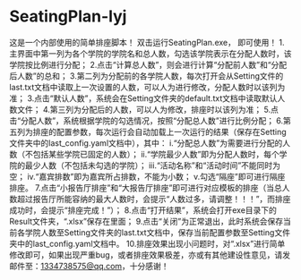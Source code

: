 # SeatingPlan-lyj
这是一个内部使用的简单排座脚本！
双击运行SeatingPlan.exe， 即可使用！
1.主界面中第一列为各个学院的学院名和总人数，勾选该学院表示在分配人数时，该学院按比例进行分配；
2.点击“计算总人数”，则会进行计算“分配前人数”和“分配后人数”的总和；
3.第二列为分配前的各学院人数，每次打开会从Setting文件的last.txt文档中读取上一次设置的人数，可以人为进行修改，分配人数时以该列为准；
3.点击“默认人数”，系统会在Setting文件夹的default.txt文档中读取默认人数文件；
4.第三列为分配后的人数，可以人为修改，排座时以该列为准；
5.点击“分配人数”，系统根据学院的勾选情况，按照“分配总人数”进行比例分配；
6.第五列为排座的配置参数，每次运行会自动加载上一次运行的结果（保存在Setting文件夹中的last_config.yaml文档中），其中：
	i.“分配总人数”为需要进行分配的人数（不包括某些学院已固定的人数）；
	ii.“学院最少人数”即为分配人数时，每个学院的最少人数（不包括未勾选的学院）；
	iii.“活动名称”和“活动时间”不能同时为空；
	iv.“嘉宾排数”即为嘉宾所占排数，不能为小数；
	v.勾选“隔座”即可进行隔座排座。
7.点击“小报告厅排座”和“大报告厅排座”即可进行对应模板的排座（当总人数超过报告厅所能容纳的最大人数时，会提示“人数过多，请调整！！！”，而排座成功时，会提示“排座完成！”）；
8.点击“打开结果”，系统会打开exe目录下的Result文件夹，“.xlsx”保存在里面；
9.点击“关闭”为正常退出，此时系统会保存当前各学院人数至Setting文件夹的last.txt文档中，保存当前配置参数至Setting文件夹中的last_config.yaml文档中。
10.排座效果出现小问题时，对“.xlsx”进行简单修改即可，如果出现严重bug，或者排座效果极差，亦或有其他建设性意见，请发邮件至：1334738575@qq.com，十分感谢！
